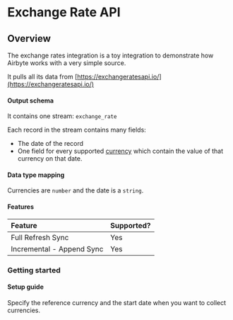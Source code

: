 # Exchange Rate API

## Overview

The exchange rates integration is a toy integration to demonstrate how Airbyte works with a very simple source.

It pulls all its data from [https://exchangeratesapi.io/](https://exchangeratesapi.io/)

#### Output schema

It contains one stream: `exchange_rate`

Each record in the stream contains many fields:

* The date of the record
* One field for every supported [currency](https://www.ecb.europa.eu/stats/policy_and_exchange_rates/euro_reference_exchange_rates/html/index.en.html) which contain the value of that currency on that date.

#### Data type mapping

Currencies are `number` and the date is a `string`.

#### Features

| Feature | Supported? |
| :--- | :--- |
| Full Refresh Sync | Yes |
| Incremental - Append Sync | Yes |

### Getting started

#### Setup guide

Specify the reference currency and the start date when you want to collect currencies.

